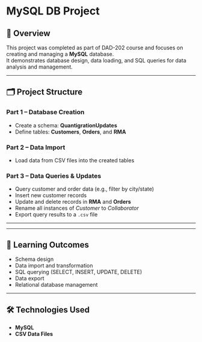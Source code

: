 # MySQL DB Project

## 📌 Overview
This project was completed as part of DAD-202 course and focuses on creating and managing a **MySQL** database.  
It demonstrates database design, data loading, and SQL queries for data analysis and management.

---

## 🗂 Project Structure

### Part 1 – Database Creation
- Create a schema: **QuantigrationUpdates**
- Define tables: **Customers**, **Orders**, and **RMA**

### Part 2 – Data Import
- Load data from CSV files into the created tables

### Part 3 – Data Queries & Updates
- Query customer and order data (e.g., filter by city/state)
- Insert new customer records  
- Update and delete records in **RMA** and **Orders**  
- Rename all instances of *Customer* to *Collaborator*  
- Export query results to a `.csv` file  
----------------------------------------------------------------------------------------------------









---

## 🎯 Learning Outcomes
- Schema design  
- Data import and transformation  
- SQL querying (SELECT, INSERT, UPDATE, DELETE)  
- Data export  
- Relational database management  

---

## 🛠 Technologies Used
- **MySQL**
- **CSV Data Files**
















